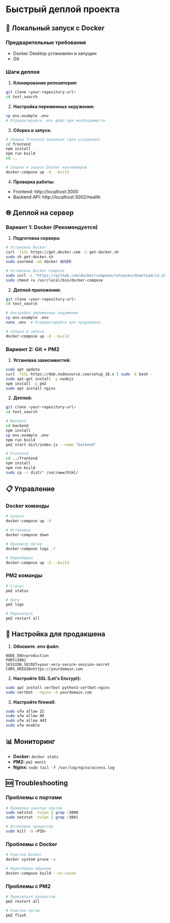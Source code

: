 # Быстрый деплой проекта

## 🚀 Локальный запуск с Docker

### Предварительные требования
- Docker Desktop установлен и запущен
- Git

### Шаги деплоя

1. **Клонирование репозитория:**
```bash
git clone <your-repository-url>
cd test_search
```

2. **Настройка переменных окружения:**
```bash
cp env.example .env
# Отредактируйте .env файл при необходимости
```

3. **Сборка и запуск:**
```bash
# Сборка frontend локально (для ускорения)
cd frontend
npm install
npm run build
cd ..

# Сборка и запуск Docker контейнеров
docker-compose up -d --build
```

4. **Проверка работы:**
- Frontend: http://localhost:3000
- Backend API: http://localhost:3002/health

## 🌐 Деплой на сервер

### Вариант 1: Docker (Рекомендуется)

1. **Подготовка сервера:**
```bash
# Установка Docker
curl -fsSL https://get.docker.com -o get-docker.sh
sudo sh get-docker.sh
sudo usermod -aG docker $USER

# Установка Docker Compose
sudo curl -L "https://github.com/docker/compose/releases/download/v2.20.0/docker-compose-$(uname -s)-$(uname -m)" -o /usr/local/bin/docker-compose
sudo chmod +x /usr/local/bin/docker-compose
```

2. **Деплой приложения:**
```bash
git clone <your-repository-url>
cd test_search

# Настройка переменных окружения
cp env.example .env
nano .env  # Отредактируйте для продакшена

# Сборка и запуск
docker-compose up -d --build
```

### Вариант 2: Git + PM2

1. **Установка зависимостей:**
```bash
sudo apt update
curl -fsSL https://deb.nodesource.com/setup_18.x | sudo -E bash -
sudo apt-get install -y nodejs
npm install -g pm2
sudo apt install nginx
```

2. **Деплой:**
```bash
git clone <your-repository-url>
cd test_search

# Backend
cd backend
npm install
cp env.example .env
npm run build
pm2 start dist/index.js --name "backend"

# Frontend
cd ../frontend
npm install
npm run build
sudo cp -r dist/* /var/www/html/
```

## 📋 Управление

### Docker команды
```bash
# Запуск
docker-compose up -d

# Остановка
docker-compose down

# Просмотр логов
docker-compose logs -f

# Пересборка
docker-compose up -d --build
```

### PM2 команды
```bash
# Статус
pm2 status

# Логи
pm2 logs

# Перезапуск
pm2 restart all
```

## 🔧 Настройка для продакшена

1. **Обновите .env файл:**
```env
NODE_ENV=production
PORT=3001
SESSION_SECRET=your-very-secure-session-secret
CORS_ORIGIN=https://yourdomain.com
```

2. **Настройте SSL (Let's Encrypt):**
```bash
sudo apt install certbot python3-certbot-nginx
sudo certbot --nginx -d yourdomain.com
```

3. **Настройте firewall:**
```bash
sudo ufw allow 22
sudo ufw allow 80
sudo ufw allow 443
sudo ufw enable
```

## 📊 Мониторинг

- **Docker:** `docker stats`
- **PM2:** `pm2 monit`
- **Nginx:** `sudo tail -f /var/log/nginx/access.log`

## 🆘 Troubleshooting

### Проблемы с портами
```bash
# Проверка занятых портов
sudo netstat -tulpn | grep :3000
sudo netstat -tulpn | grep :3001

# Остановка процессов
sudo kill -9 <PID>
```

### Проблемы с Docker
```bash
# Очистка Docker
docker system prune -a

# Пересборка образов
docker-compose build --no-cache
```

### Проблемы с PM2
```bash
# Перезапуск процессов
pm2 restart all

# Очистка логов
pm2 flush
```
